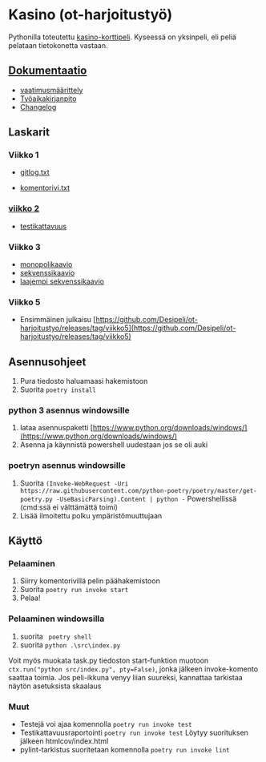 # Kasino (ot-harjoitustyö)

Pythonilla toteutettu [kasino-korttipeli](https://fi.wikipedia.org/wiki/Kasino_(korttipeli)). Kyseessä on yksinpeli, eli peliä pelataan tietokonetta vastaan.

## [Dokumentaatio](https://github.com/Desipeli/ot-harjoitustyo/tree/master/dokumentaatio)

- [vaatimusmäärittely](https://github.com/Desipeli/ot-harjoitustyo/blob/master/dokumentaatio/vaatimusmaarittely.md)
- [Työaikakirjanpito](https://github.com/Desipeli/ot-harjoitustyo/blob/master/dokumentaatio/tyoaikakirjanpito.md)
- [Changelog](https://github.com/Desipeli/ot-harjoitustyo/blob/master/dokumentaatio/changelog.md)

## Laskarit

### Viikko 1
- [gitlog.txt](https://github.com/Desipeli/ot-harjoitustyo/blob/master/laskarit/viikko1/gitlog.txt)

- [komentorivi.txt](https://github.com/Desipeli/ot-harjoitustyo/blob/master/laskarit/viikko1/komentorivi.txt)

### [viikko 2](https://github.com/Desipeli/ot-harjoitustyo/blob/master/laskarit/viikko2/)

- [testikattavuus](https://github.com/Desipeli/ot-harjoitustyo/blob/master/laskarit/viikko2/testikattavuus)

### Viikko 3

- [monopolikaavio](https://github.com/Desipeli/ot-harjoitustyo/blob/master/laskarit/viikko3/monopoli.md)
- [sekvenssikaavio](https://github.com/Desipeli/ot-harjoitustyo/blob/master/laskarit/viikko3/sekvenssi.md)
- [laajempi sekvenssikaavio](https://github.com/Desipeli/ot-harjoitustyo/blob/master/laskarit/viikko3/laajempisekvenssi.md)

### Viikko 5

- Ensimmäinen julkaisu [https://github.com/Desipeli/ot-harjoitustyo/releases/tag/viikko5](https://github.com/Desipeli/ot-harjoitustyo/releases/tag/viikko5)

## Asennusohjeet

1. Pura tiedosto haluamaasi hakemistoon
2. Suorita ``` poetry install ```

### python 3 asennus windowsille

1. lataa asennuspaketti [https://www.python.org/downloads/windows/](https://www.python.org/downloads/windows/)
2. Asenna ja käynnistä powershell uudestaan jos se oli auki

### poetryn asennus windowsille

1. Suorita ``` (Invoke-WebRequest -Uri https://raw.githubusercontent.com/python-poetry/poetry/master/get-poetry.py -UseBasicParsing).Content | python - ``` Powershellissä (cmd:ssä ei välttämättä toimi)
2. Lisää ilmoitettu polku ympäristömuuttujaan

## Käyttö

### Pelaaminen

1. Siirry komentorivillä pelin päähakemistoon
2. Suorita ``` poetry run invoke start ```
3. Pelaa!

### Pelaaminen windowsilla
1. suorita ``` poetry shell```
2. suorita ``` python .\src\index.py ```

Voit myös muokata task.py tiedoston start-funktion muotoon ```ctx.run("python src/index.py", pty=False)```, jonka jälkeen invoke-komento saattaa toimia.
Jos peli-ikkuna venyy liian suureksi, kannattaa tarkistaa näytön asetuksista skaalaus

### Muut

- Testejä voi ajaa komennolla ``` poetry run invoke test ```
- Testikattavuusraportointi ``` poetry run invoke test ``` Löytyy suorituksen jälkeen htmlcov/index.html
- pylint-tarkistus suoritetaan komennolla ``` poetry run invoke lint ```


